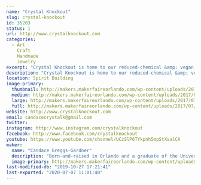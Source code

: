 ```yaml
---
name: "Crystal Knockout"
slug: crystal-knockout
id: 35203
status: 1
url: http://www.crystalknockout.com
categories:
  - Art
    Craft
    Handmade
    Jewelry
excerpt: "Crystal Knockout is home to our reduced-chemical &amp; vegan nail polish line! It also includes bath &amp; body items, jewelry, and even art, all with the same themes: self-empowerment and a deep appreciation for the beauty of mother nature. While you will be able to check out a small selection of all our items, our centerpiece will be, as always, our handmade nail polish (including the ever-popular color-changing thermals!)."
description: "Crystal Knockout is home to our reduced-chemical &amp; vegan nail polish line! It also includes bath &amp; body items, jewelry, and even art, all with the same themes: self-empowerment and a deep appreciation for the beauty of mother nature. While you will be able to check out a small selection of all our items, our centerpiece will be, as always, our handmade nail polish (including the ever-popular color-changing thermals!). Our polish is 5-free meaning it doesn’t contain 5 major chemicals a consumer will find in commercial polish (toluene, camphor, DBP, formaldehyde, and formaldehyde resin). It is also vegan-friendly because we don't use any colorants that contain animal ingredients (such as carmine). If you're looking for something cool and different, we specialize in thermochromic nail polish, which features a specially blended formula that changes colors with temperature. Our polish comes in over 150 different shades and finishes, each one hand-mixed and bottled by us. We only use the highest quality ingredients, including oxides, micas, and solvent-resistant glitter. We strive to create an ultra high-quality product that is unique and fabulous, while also promoting the benefits of reduced-chemical nail polish."
location: Spirit Building
image-primary:
  thumbnail: http://makers.makerfaireorlando.com/wp-content/uploads/2017/07/IMG_6574A-150x150.jpg
  medium: http://makers.makerfaireorlando.com/wp-content/uploads/2017/07/IMG_6574A-300x169.jpg
  large: http://makers.makerfaireorlando.com/wp-content/uploads/2017/07/IMG_6574A-1024x578.jpg
  full: http://makers.makerfaireorlando.com/wp-content/uploads/2017/07/IMG_6574A.jpg
website: http://www.crystalknockout.com
email: candacecrystalk@gmail.com
twitter: 
instagram: http://www.instagram.com/crystalknockout
facebook: http://www.facebook.com/crystalknockout
youtube: https://www.youtube.com/channel/UCzSlP6TYkpnh5mpStXsalCA
maker:
  name: "Candace Greggs-Gardner"
  description: "Born-and-raised in Orlando and a graduate of the University of Central Florida, Candace began running her own small business in 2013. Originally intended as an avenue where she could sell her crystallized phone case designs, it has expanded over the years and now includes event decor, home items, and the reduced-chemical nail polish line, Crystal Knockout. Candace is married to a fellow Orlando native, has two furry Chihuahua children, and loves music, nature, gaming, and Florida Gators football. She is also currently serving as the president of a local nonprofit, Helping Handmade, Inc., which organizes events featuring handmade artisans to raise funds for local charities (see www.orlandohelpinghandmade.org for more)."
  image-primary: http://makers.makerfaireorlando.com/wp-content/uploads/2019/07/Photo-Mar-11-11-03-17-AM2-1.jpg
last-modified-db: "2019-10-27 17:21:41"
last-exported: "2020-07-07 11:01:40"
---
```

